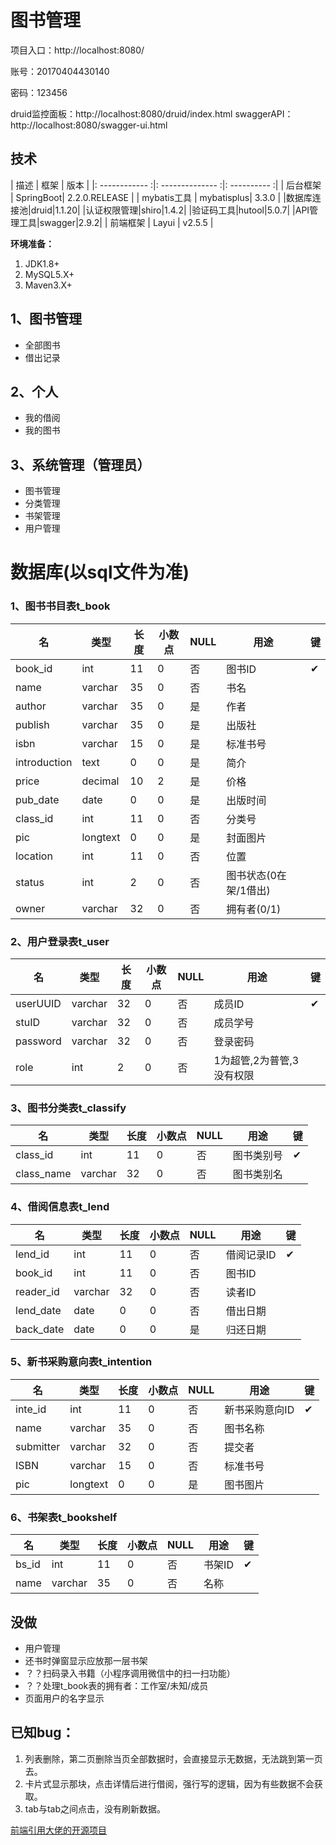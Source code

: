 # 图书管理

项目入口：http://localhost:8080/

账号：20170404430140

密码：123456

druid监控面板：http://localhost:8080/druid/index.html
swaggerAPI：http://localhost:8080/swagger-ui.html
## 技术

| 描述         | 框架                | 版本          |
|: ------------ :|: -------------- :|: ---------- :|
| 后台框架   | SpringBoot| 2.2.0.RELEASE |
| mybatis工具 | mybatisplus| 3.3.0 |
|数据库连接池|druid|1.1.20|
|认证权限管理|shiro|1.4.2|
|验证码工具|hutool|5.0.7|
|API管理工具|swagger|2.9.2|
| 前端框架  | Layui  | v2.5.5 |

**环境准备：**

1. JDK1.8+
2. MySQL5.X+
3. Maven3.X+


## 1、图书管理

* 全部图书
* 借出记录

## 2、个人

* 我的借阅
* 我的图书

## 3、系统管理（管理员）
* 图书管理
* 分类管理
* 书架管理
* 用户管理

# 数据库(以sql文件为准)

### 1、图书书目表t_book

| 名           | 类型     | 长度 | 小数点 | NULL | 用途                  | 键   |
| ------------ | -------- | ---- | ------ | ---- | --------------------- | ---- |
| book_id      | int      | 11   | 0      | 否   | 图书ID                | ✔    |
| name         | varchar  | 35   | 0      | 否   | 书名                  |      |
| author       | varchar  | 35   | 0      | 是   | 作者                  |      |
| publish      | varchar  | 35   | 0      | 是   | 出版社                |      |
| isbn         | varchar  | 15   | 0      | 是   | 标准书号              |      |
| introduction | text     | 0    | 0      | 是   | 简介                  |      |
| price        | decimal  | 10   | 2      | 是   | 价格                  |      |
| pub_date     | date     | 0    | 0      | 是   | 出版时间              |      |
| class_id     | int      | 11   | 0      | 否   | 分类号                |      |
| pic          | longtext | 0    | 0      | 是   | 封面图片              |      |
| location     | int      | 11   | 0      | 否   | 位置                  |      |
| status       | int      | 2    | 0      | 否   | 图书状态(0在架/1借出) |      |
| owner        | varchar  | 32   | 0      | 否   | 拥有者(0/1)           |      |

### 2、用户登录表t_user

| 名       | 类型    | 长度 | 小数点 | NULL | 用途                      | 键   |
| -------- | ------- | ---- | ------ | ---- | ------------------------- | ---- |
| userUUID | varchar | 32   | 0      | 否   | 成员ID                    | ✔    |
| stuID    | varchar | 32   | 0      | 否   | 成员学号                  |      |
| password | varchar | 32   | 0      | 否   | 登录密码                  |      |
| role     | int     | 2    | 0      | 否   | 1为超管,2为普管,3没有权限 |      |

### 3、图书分类表t_classify

| 名         | 类型    | 长度 | 小数点 | NULL | 用途       | 键   |
| ---------- | ------- | ---- | ------ | ---- | ---------- | ---- |
| class_id   | int     | 11   | 0      | 否   | 图书类别号 | ✔    |
| class_name | varchar | 32   | 0      | 否   | 图书类别名 |      |

### 4、借阅信息表t_lend

| 名        | 类型    | 长度 | 小数点 | NULL | 用途       | 键   |
| --------- | ------- | ---- | ------ | ---- | ---------- | ---- |
| lend_id   | int     | 11   | 0      | 否   | 借阅记录ID | ✔    |
| book_id   | int     | 11   | 0      | 否   | 图书ID     |      |
| reader_id | varchar | 32   | 0      | 否   | 读者ID     |      |
| lend_date | date    | 0    | 0      | 否   | 借出日期   |      |
| back_date | date    | 0    | 0      | 是   | 归还日期   |      |

### 5、新书采购意向表t_intention
| 名        | 类型     | 长度 | 小数点 | NULL | 用途           | 键   |
| --------- | -------- | ---- | ------ | ---- | -------------- | ---- |
| inte_id   | int      | 11   | 0      | 否   | 新书采购意向ID | ✔    |
| name      | varchar  | 35   | 0      | 否   | 图书名称       |      |
| submitter | varchar  | 32   | 0      | 否   | 提交者         |      |
| ISBN      | varchar  | 15   | 0      | 否   | 标准书号       |      |
| pic       | longtext | 0    | 0      | 是   | 图书图片       |      |

### 6、书架表t_bookshelf
| 名    | 类型    | 长度 | 小数点 | NULL | 用途   | 键   |
| ----- | ------- | ---- | ------ | ---- | ------ | ---- |
| bs_id | int     | 11   | 0      | 否   | 书架ID | ✔    |
| name  | varchar | 35   | 0      | 否   | 名称   |      |

## 没做
- 用户管理
- 还书时弹窗显示应放那一层书架
- ？？扫码录入书籍（小程序调用微信中的扫一扫功能）
- ？？处理t_book表的拥有者：工作室/未知/成员
- 页面用户的名字显示


## 已知bug：
   1. 列表删除，第二页删除当页全部数据时，会直接显示无数据，无法跳到第一页去。
   2. 卡片式显示那块，点击详情后进行借阅，强行写的逻辑，因为有些数据不会获取。
   3. tab与tab之间点击，没有刷新数据。


[前端引用大佬的开源项目](https://github.com/zhongshaofa/layuimini)

